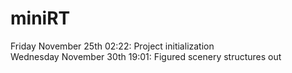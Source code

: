 # miniRT
Friday November 25th 02:22: Project initialization
<br />Wednesday November 30th 19:01: Figured scenery structures out
